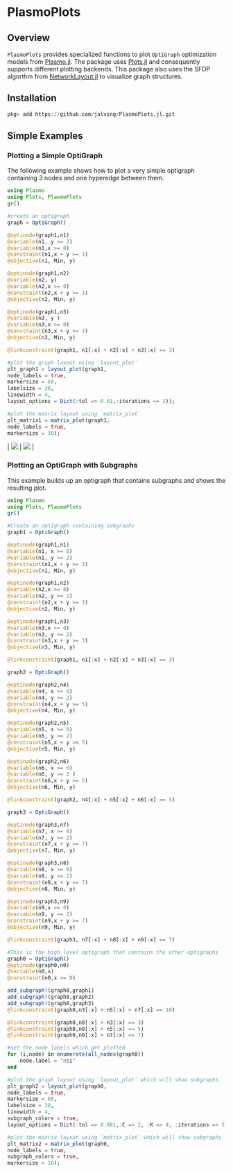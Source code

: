 # PlasmoPlots

## Overview
`PlasmoPlots` provides specialized functions to plot `OptiGraph` optimization models from [Plasmo.jl](https://zavalab.github.io/Plasmo.jl).
The package uses [Plots.jl](https://github.com/JuliaPlots/Plots.jl) and consequently supports different plotting backends.  This package also uses the SFDP algorthm from [NetworkLayout.jl](https://github.com/JuliaGraphs/NetworkLayout.jl)
to visualize graph structures.

## Installation

```julia
pkg> add https://github.com/jalving/PlasmoPlots.jl.git
```

## Simple Examples

### Plotting a Simple OptiGraph

The following example shows how to plot a very simple optigraph containing 3 nodes and one hyperedge between them.
```julia
using Plasmo
using Plots, PlasmoPlots
gr()

#create an optigraph
graph = OptiGraph()

@optinode(graph1,n1)
@variable(n1, y >= 2)
@variable(n1,x >= 0)
@constraint(n1,x + y >= 3)
@objective(n1, Min, y)

@optinode(graph1,n2)
@variable(n2, y)
@variable(n2,x >= 0)
@constraint(n2,x + y >= 3)
@objective(n2, Min, y)

@optinode(graph1,n3)
@variable(n3, y )
@variable(n3,x >= 0)
@constraint(n3,x + y >= 3)
@objective(n3, Min, y)

@linkconstraint(graph1, n1[:x] + n2[:x] + n3[:x] == 3)

#plot the graph layout using `layout_plot`
plt_graph1 = layout_plot(graph1,
node_labels = true,
markersize = 60,
labelsize = 30,
linewidth = 4,
layout_options = Dict(:tol => 0.01,:iterations => 2));

#plot the matrix layout using `matrix_plot`
plt_matrix1 = matrix_plot(graph1,
node_labels = true,
markersize = 30);
```

| ![][layout1-url]     | ![][matrix1-url]     |

### Plotting an OptiGraph with Subgraphs
This example builds up an optigraph that contains subgraphs and shows the resulting plot.
```julia
using Plasmo
using Plots, PlasmoPlots
gr()

#Create an optigraph containing subgraphs
graph1 = OptiGraph()

@optinode(graph1,n1)
@variable(n1, x >= 0)
@variable(n1, y >= 2)
@constraint(n1,x + y >= 3)
@objective(n1, Min, y)

@optinode(graph1,n2)
@variable(n2,x >= 0)
@variable(n2, y >= 2)
@constraint(n2,x + y >= 3)
@objective(n2, Min, y)

@optinode(graph1,n3)
@variable(n3,x >= 0)
@variable(n3, y >= 2)
@constraint(n3,x + y >= 3)
@objective(n3, Min, y)

@linkconstraint(graph1, n1[:x] + n2[:x] + n3[:x] == 3)

graph2 = OptiGraph()

@optinode(graph2,n4)
@variable(n4, x >= 0)
@variable(n4, y >= 2)
@constraint(n4,x + y >= 5)
@objective(n4, Min, y)

@optinode(graph2,n5)
@variable(n5, x >= 0)
@variable(n5, y >= 2)
@constraint(n5,x + y >= 5)
@objective(n5, Min, y)

@optinode(graph2,n6)
@variable(n6, x >= 0)
@variable(n6, y >= 2 )
@constraint(n6,x + y >= 5)
@objective(n6, Min, y)

@linkconstraint(graph2, n4[:x] + n5[:x] + n6[:x] == 5)

graph3 = OptiGraph()

@optinode(graph3,n7)
@variable(n7, x >= 0)
@variable(n7, y >= 2)
@constraint(n7,x + y >= 7)
@objective(n7, Min, y)

@optinode(graph3,n8)
@variable(n8, x >= 0)
@variable(n8, y >= 2)
@constraint(n8,x + y >= 7)
@objective(n8, Min, y)

@optinode(graph3,n9)
@variable(n9,x >= 0)
@variable(n9, y >= 2)
@constraint(n9,x + y >= 7)
@objective(n9, Min, y)

@linkconstraint(graph3, n7[:x] + n8[:x] + n9[:x] == 7)

#This is the high level optigraph that contains the other optigraphs
graph0 = OptiGraph()
@optinode(graph0,n0)
@variable(n0,x)
@constraint(n0,x >= 0)

add_subgraph!(graph0,graph1)
add_subgraph!(graph0,graph2)
add_subgraph!(graph0,graph3)
@linkconstraint(graph0,n3[:x] + n5[:x] + n7[:x] == 10)

@linkconstraint(graph0,n0[:x] + n3[:x] == 3)
@linkconstraint(graph0,n0[:x] + n5[:x] == 5)
@linkconstraint(graph0,n0[:x] + n7[:x] == 7)

#set the node labels which get plotted
for (i,node) in enumerate(all_nodes(graph0))
    node.label = "n$i"
end

#plot the graph layout using `layout_plot` which will show subgraphs
plt_graph2 = layout_plot(graph0,
node_labels = true,
markersize = 60,
labelsize = 30,
linewidth = 4,
subgraph_colors = true,
layout_options = Dict(:tol => 0.001,:C => 2, :K => 4, :iterations => 5));

#plot the matrix layout using `matrix_plot` which will show subgraphs
plt_matrix2 = matrix_plot(graph0,
node_labels = true,
subgraph_colors = true,
markersize = 16);
```
[layout1-url]: assets/simple_plot_layout.png
[matrix1-url]: assets/simple_matrix_layout.png
